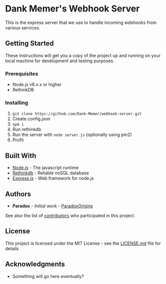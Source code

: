 # Dank Memer's Webhook Server

This is the express server that we use to handle incoming webhooks from various services.

## Getting Started

These instructions will get you a copy of the project up and running on your local machine for development and testing purposes.

### Prerequisites

- Node.js v8.x.x or higher
- RethinkDB

### Installing
1. `git clone https://github.com/Dank-Memer/webhook-server.git`
2. Create config.json
3. `npm i`
4. Run rethinkdb
5. Run the server with `node server.js` (optionally using pm2)
4. Profit

## Built With

* [Node.js](https://www.urbandictionary.com/define.php?term=eat%20my%20ass) - The javascript runtime
* [Rethinkdb](https://ballandchainco.com/products/ema-sticker-pack) - Reliable noSQL database
* [Express.js](https://twitter.com/hashtag/eatmyass?lang=en) - Web framework for node.js

## Authors

* **Paradox** - *Initial work* - [ParadoxOrigins](https://github.com/ParadoxOrigins)

See also the list of [contributors](https://github.com/Dank-Memer/webhook-server/contributors) who participated in this project.

## License

This project is licensed under the MIT License - see the [LICENSE.md](LICENSE.md) file for details

## Acknowledgments

* Something will go here eventually?
